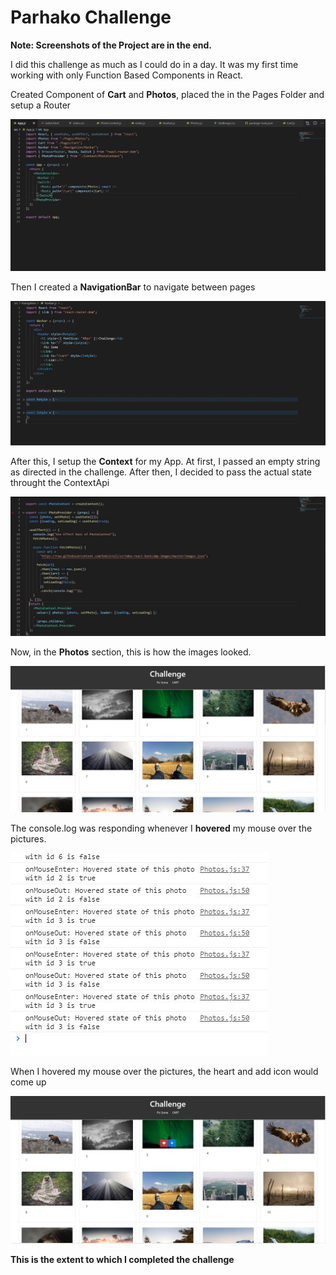 <h1>Parhako Challenge</h1>


<b>Note: Screenshots of the Project are in the end.</b>

I did this challenge as much as I could do in a day. It was my first time working with only Function Based Components in React.



Created Component of <b>Cart</b> and <b>Photos</b>, placed the in the Pages Folder and setup a Router

<img src="Screenshots/Capture.JPG" />

Then I created a <b>NavigationBar</b> to navigate between pages

<img src="Screenshots/Capture1.JPG" />

After this, I setup the <b>Context</b> for my App. At first, I passed an empty string as directed in the challenge. After then, I decided to pass the actual state throught the ContextApi

<img src="Screenshots/Capture2.JPG" />

Now, in the <b>Photos</b> section, this is how the images looked.

<img src="Screenshots/Capture3.JPG" />

The console.log was responding whenever I <b>hovered</b> my mouse  over the pictures.

<img src="Screenshots/consoleLog.JPG" />

When I hovered my mouse over the pictures, the heart and add icon would come up

<img src="Screenshots/Capture4.JPG" />


<b>This is the extent to which I completed the challenge</b>

